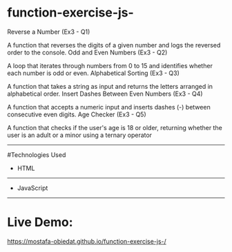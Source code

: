 # function-exercise-js-

Reverse a Number (Ex3 - Q1)

A function that reverses the digits of a given number and logs the reversed order to the console.
Odd and Even Numbers (Ex3 - Q2)

A loop that iterates through numbers from 0 to 15 and identifies whether each number is odd or even.
Alphabetical Sorting (Ex3 - Q3)

A function that takes a string as input and returns the letters arranged in alphabetical order.
Insert Dashes Between Even Numbers (Ex3 - Q4)

A function that accepts a numeric input and inserts dashes (-) between consecutive even digits.
Age Checker (Ex3 - Q5)

A function that checks if the user's age is 18 or older, returning whether the user is an adult or a minor using a ternary operator

---

#Technologies Used

- HTML
---
- JavaScript

---

# Live Demo:

 https://mostafa-obiedat.github.io/function-exercise-js-/







